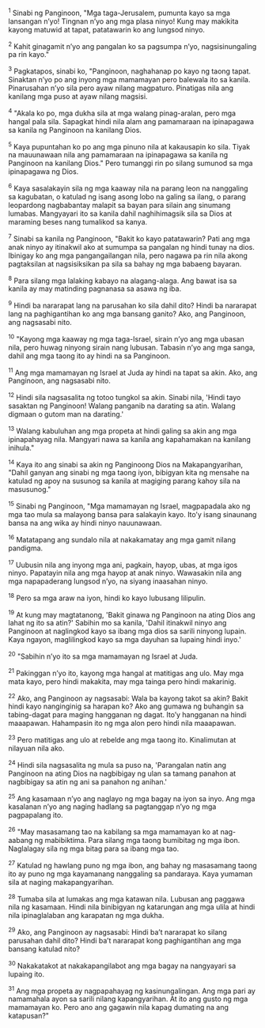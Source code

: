 <sup>1</sup>
Sinabi ng Panginoon, "Mga taga-Jerusalem, pumunta kayo sa mga lansangan nʼyo! Tingnan nʼyo ang mga plasa ninyo! Kung may makikita kayong matuwid at tapat, patatawarin ko ang lungsod ninyo. 

<sup>2</sup>
Kahit ginagamit nʼyo ang pangalan ko sa pagsumpa nʼyo, nagsisinungaling pa rin kayo." 

<sup>3</sup>
Pagkatapos, sinabi ko, "Panginoon, naghahanap po kayo ng taong tapat. Sinaktan nʼyo po ang inyong mga mamamayan pero balewala ito sa kanila. Pinarusahan nʼyo sila pero ayaw nilang magpaturo. Pinatigas nila ang kanilang mga puso at ayaw nilang magsisi. 

<sup>4</sup>
"Akala ko po, mga dukha sila at mga walang pinag-aralan, pero mga hangal pala sila. Sapagkat hindi nila alam ang pamamaraan na ipinapagawa sa kanila ng Panginoon na kanilang Dios. 

<sup>5</sup>
Kaya pupuntahan ko po ang mga pinuno nila at kakausapin ko sila. Tiyak na mauunawaan nila ang pamamaraan na ipinapagawa sa kanila ng Panginoon na kanilang Dios." Pero tumanggi rin po silang sumunod sa mga ipinapagawa ng Dios. 

<sup>6</sup>
Kaya sasalakayin sila ng mga kaaway nila na parang leon na nanggaling sa kagubatan, o katulad ng isang asong lobo na galing sa ilang, o parang leopardong nagbabantay malapit sa bayan para silain ang sinumang lumabas. Mangyayari ito sa kanila dahil naghihimagsik sila sa Dios at maraming beses nang tumalikod sa kanya. 

<sup>7</sup>
Sinabi sa kanila ng Panginoon, "Bakit ko kayo patatawarin? Pati ang mga anak ninyo ay itinakwil ako at sumumpa sa pangalan ng hindi tunay na dios. Ibinigay ko ang mga pangangailangan nila, pero nagawa pa rin nila akong pagtaksilan at nagsisiksikan pa sila sa bahay ng mga babaeng bayaran. 

<sup>8</sup>
Para silang mga lalaking kabayo na alagang-alaga. Ang bawat isa sa kanila ay may matinding pagnanasa sa asawa ng iba. 

<sup>9</sup>
Hindi ba nararapat lang na parusahan ko sila dahil dito? Hindi ba nararapat lang na paghigantihan ko ang mga bansang ganito? Ako, ang Panginoon, ang nagsasabi nito. 

<sup>10</sup>
"Kayong mga kaaway ng mga taga-Israel, sirain nʼyo ang mga ubasan nila, pero huwag ninyong sirain nang lubusan. Tabasin nʼyo ang mga sanga, dahil ang mga taong ito ay hindi na sa Panginoon. 

<sup>11</sup>
Ang mga mamamayan ng Israel at Juda ay hindi na tapat sa akin. Ako, ang Panginoon, ang nagsasabi nito. 

<sup>12</sup>
Hindi sila nagsasalita ng totoo tungkol sa akin. Sinabi nila, 'Hindi tayo sasaktan ng Panginoon! Walang panganib na darating sa atin. Walang digmaan o gutom man na darating.' 

<sup>13</sup>
Walang kabuluhan ang mga propeta at hindi galing sa akin ang mga ipinapahayag nila. Mangyari nawa sa kanila ang kapahamakan na kanilang inihula." 

<sup>14</sup>
Kaya ito ang sinabi sa akin ng Panginoong Dios na Makapangyarihan, "Dahil ganyan ang sinabi ng mga taong iyon, bibigyan kita ng mensahe na katulad ng apoy na susunog sa kanila at magiging parang kahoy sila na masusunog." 

<sup>15</sup>
Sinabi ng Panginoon, "Mga mamamayan ng Israel, magpapadala ako ng mga tao mula sa malayong bansa para salakayin kayo. Itoʼy isang sinaunang bansa na ang wika ay hindi ninyo nauunawaan. 

<sup>16</sup>
Matatapang ang sundalo nila at nakakamatay ang mga gamit nilang pandigma. 

<sup>17</sup>
Uubusin nila ang inyong mga ani, pagkain, hayop, ubas, at mga igos ninyo. Papatayin nila ang mga hayop at anak ninyo. Wawasakin nila ang mga napapaderang lungsod nʼyo, na siyang inaasahan ninyo. 

<sup>18</sup>
Pero sa mga araw na iyon, hindi ko kayo lubusang lilipulin. 

<sup>19</sup>
At kung may magtatanong, 'Bakit ginawa ng Panginoon na ating Dios ang lahat ng ito sa atin?' Sabihin mo sa kanila, 'Dahil itinakwil ninyo ang Panginoon at naglingkod kayo sa ibang mga dios sa sarili ninyong lupain. Kaya ngayon, maglilingkod kayo sa mga dayuhan sa lupaing hindi inyo.' 

<sup>20</sup>
"Sabihin nʼyo ito sa mga mamamayan ng Israel at Juda. 

<sup>21</sup>
Pakinggan nʼyo ito, kayong mga hangal at matitigas ang ulo. May mga mata kayo, pero hindi makakita, may mga tainga pero hindi makarinig. 

<sup>22</sup>
Ako, ang Panginoon ay nagsasabi: Wala ba kayong takot sa akin? Bakit hindi kayo nanginginig sa harapan ko? Ako ang gumawa ng buhangin sa tabing-dagat para maging hangganan ng dagat. Itoʼy hangganan na hindi maaapawan. Hahampasin ito ng mga alon pero hindi nila maaapawan. 

<sup>23</sup>
Pero matitigas ang ulo at rebelde ang mga taong ito. Kinalimutan at nilayuan nila ako. 

<sup>24</sup>
Hindi sila nagsasalita ng mula sa puso na, 'Parangalan natin ang Panginoon na ating Dios na nagbibigay ng ulan sa tamang panahon at nagbibigay sa atin ng ani sa panahon ng anihan.' 

<sup>25</sup>
Ang kasamaan nʼyo ang naglayo ng mga bagay na iyon sa inyo. Ang mga kasalanan nʼyo ang naging hadlang sa pagtanggap nʼyo ng mga pagpapalang ito. 

<sup>26</sup>
"May masasamang tao na kabilang sa mga mamamayan ko at nag-aabang ng mabibiktima. Para silang mga taong bumibitag ng mga ibon. Naglalagay sila ng mga bitag para sa ibang mga tao. 

<sup>27</sup>
Katulad ng hawlang puno ng mga ibon, ang bahay ng masasamang taong ito ay puno ng mga kayamanang nanggaling sa pandaraya. Kaya yumaman sila at naging makapangyarihan. 

<sup>28</sup>
Tumaba sila at lumakas ang mga katawan nila. Lubusan ang paggawa nila ng kasamaan. Hindi nila binibigyan ng katarungan ang mga ulila at hindi nila ipinaglalaban ang karapatan ng mga dukha. 

<sup>29</sup>
Ako, ang Panginoon ay nagsasabi: Hindi baʼt nararapat ko silang parusahan dahil dito? Hindi baʼt nararapat kong paghigantihan ang mga bansang katulad nito? 

<sup>30</sup>
Nakakatakot at nakakapangilabot ang mga bagay na nangyayari sa lupaing ito. 

<sup>31</sup>
Ang mga propeta ay nagpapahayag ng kasinungalingan. Ang mga pari ay namamahala ayon sa sarili nilang kapangyarihan. At ito ang gusto ng mga mamamayan ko. Pero ano ang gagawin nila kapag dumating na ang katapusan?"